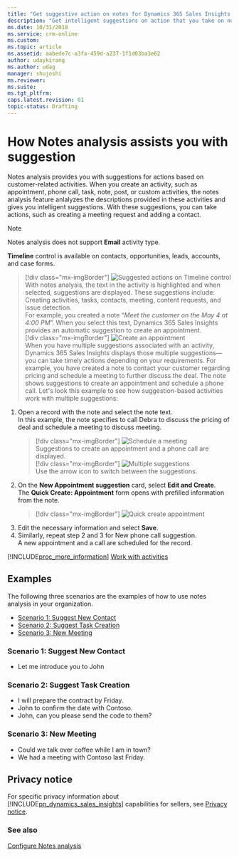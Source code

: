 ```yaml
---
title: "Get suggestive action on notes for Dynamics 365 Sales Insights  | MicrosoftDocs"
description: "Get intelligent suggestions on action that you take on notes you enter during a recent meeting or discussion with your customer."
ms.date: 10/31/2018
ms.service: crm-online
ms.custom: 
ms.topic: article
ms.assetid: aabede7c-a3fa-459d-a237-1f1d03ba3e62
author: udaykirang
ms.author: udag
manager: shujoshi
ms.reviewer: 
ms.suite: 
ms.tgt_pltfrm: 
caps.latest.revision: 01
topic-status: Drafting
---
```


# How Notes analysis assists you with suggestion
Notes analysis provides you with suggestions for actions based on customer-related activities. When you create an activity, such as appointment, phone call, task, note, post, or custom activities, the notes analysis feature anlalyzes the descriptions provided in these activities and gives you intelligent suggestions. With these suggestions, you can take actions, such as creating a meeting request and adding a contact.

> [!NOTE]
> Notes analysis does not support **Email** activity type.

**Timeline** control is available on contacts, opportunities, leads, accounts, and case forms.<br> 
 > [!div class="mx-imgBorder"]
 > ![Suggested actions on Timeline control](media/notesanalysis-timelinecontrol.png "Suggested actions on Timeline control")<br>
With notes analysis, the text in the activity is highlighted and when selected, suggestions are displayed. These suggestions include: Creating activities, tasks, contacts, meeting, content requests, and issue detection.<br>
For example, you created a note “*Meet the customer on the May 4 at 4:00 PM*”. When you select this text, Dynamics 365 Sales Insights provides an automatic suggestion to create an appointment.<br>
 > [!div class="mx-imgBorder"]
 > ![Create an appointment](media/notesanalysis_createappointment.png "Create an appointment")<br>
When you have multiple suggestions associated with an activity, Dynamics 365 Sales Insights displays those multiple suggestions—you can take timely actions depending on your requirements. For example, you have created a note to contact your customer regarding pricing and schedule a meeting to further discuss the deal. The note shows suggestions to create an appointment and schedule a phone call. Let's look this example to see how suggestion-based activities work with multiple suggestions:<br>
1.	Open a record with the note and select the note text. <br> 
    In this example, the note specifies to call Debra to discuss the pricing of deal and schedule a meeting to discuss meeting.<br>
    > [!div class="mx-imgBorder"]
    > ![Schedule a meeting](media/notesanalysis-schedulemeeting.png "Schedule a meeting")<br>
    Suggestions to create an appointment and a phone call are displayed.<br>
    > [!div class="mx-imgBorder"]
    > ![Multiple suggestions](media/notesanalysis-multiplesuggestions.png "Multiple suggestions")<br>
    Use the arrow icon to switch between the suggestions.
2.	On the **New Appointment suggestion** card, select **Edit and Create**.<br>
    The **Quick Create: Appointment** form opens with prefilled information from the note.<br>
    > [!div class="mx-imgBorder"]
    > ![Quick create appointment](media/notesanalysis-quickcreateappointment.png "Quick create appointment")<br>
3.	Edit the necessary information and select **Save**.
4.	Similarly, repeat step 2 and 3 for New phone call suggestion.<br>
    A new appointment and a call are scheduled for the record.<br>

[!INCLUDE[proc_more_information](../includes/proc-more-information.md)] [Work with activities](/dynamics365/customer-engagement/basics/work-with-activities)


## Examples

The following three scenarios are the examples of how to use notes analysis in your organization.

- [Scenario 1: Suggest New Contact](#scenario-1-suggest-new-contact)
- [Scenario 2: Suggest Task Creation](#scenario-2-suggest-task-creation)
- [Scenario 3: New Meeting](#scenario-3-new-meeting)


### Scenario 1: Suggest New Contact

   - Let me introduce you to John
    
### Scenario 2: Suggest Task Creation

   - I will prepare the contract by Friday.
   - John to confirm the date with Contoso.
   - John, can you please send the code to them?
 
### Scenario 3: New Meeting

   - Could we talk over coffee while I am in town?
   - We had a meeting with Contoso last Friday.

## Privacy notice  

For specific privacy information about [!INCLUDE[pn_dynamics_sales_insights](../includes/pn-dynamics-sales-insights.md)] capabilities for sellers, see [Privacy notice](privacy-notice-seller.md).

### See also

[Configure Notes analysis](configure-notes-analysis.md)
